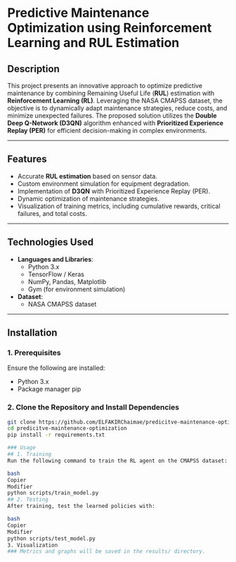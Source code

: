 # Predictive Maintenance Optimization using Reinforcement Learning and RUL Estimation

## Description
This project presents an innovative approach to optimize predictive maintenance by combining Remaining Useful Life (**RUL**) estimation with **Reinforcement Learning (RL)**. Leveraging the NASA CMAPSS dataset, the objective is to dynamically adapt maintenance strategies, reduce costs, and minimize unexpected failures. The proposed solution utilizes the **Double Deep Q-Network (D3QN)** algorithm enhanced with **Prioritized Experience Replay (PER)** for efficient decision-making in complex environments.

---

## Features
- Accurate **RUL estimation** based on sensor data.
- Custom environment simulation for equipment degradation.
- Implementation of **D3QN** with Prioritized Experience Replay (PER).
- Dynamic optimization of maintenance strategies.
- Visualization of training metrics, including cumulative rewards, critical failures, and total costs.

---

## Technologies Used
- **Languages and Libraries**:
  - Python 3.x
  - TensorFlow / Keras
  - NumPy, Pandas, Matplotlib
  - Gym (for environment simulation)
- **Dataset**:
  - NASA CMAPSS dataset

---

## Installation

### 1. Prerequisites
Ensure the following are installed:
- Python 3.x
- Package manager pip

### 2. Clone the Repository and Install Dependencies
```bash
git clone https://github.com/ELFAKIRChaimae/predicitve-maintenance-optimization.git
cd predicitve-maintenance-optimization
pip install -r requirements.txt

### Usage
## 1. Training
Run the following command to train the RL agent on the CMAPSS dataset:

bash
Copier
Modifier
python scripts/train_model.py
## 2. Testing
After training, test the learned policies with:

bash
Copier
Modifier
python scripts/test_model.py
3. Visualization
### Metrics and graphs will be saved in the results/ directory.
